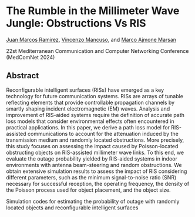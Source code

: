 # The Rumble in the Millimeter Wave Jungle: Obstructions Vs RIS

[Juan Marcos Ramirez](https://juanmarcosramirez.github.io/), [Vincenzo Mancuso](https://networks.imdea.org/es/team/imdea-networks-team/people/vincenzo-mancuso/), and [Marco Ajmone Marsan](https://networks.imdea.org/es/team/imdea-networks-team/people/marco-ajmone-marsan/)

 22st Mediterranean Communication and Computer Networking Conference (MedComNet 2024)

## Abstract

Reconfigurable intelligent surfaces (RISs) have emerged as a key technology for future communication systems. RISs are arrays of tunable reflecting elements that provide controllable propagation channels by smartly shaping incident electromagnetic (EM) waves. Analysis and improvement of RIS-aided systems require the definition of accurate path loss models that consider environmental effects often encountered in practical applications. In this paper, we derive a path loss model for RIS-assisted communications to account for the attenuation induced by the transmission medium and randomly located obstructions. More precisely, this study focuses on assessing the impact caused by Poisson-located obstructing objects on RIS-assisted millimeter wave links. To this end, we evaluate the outage probability yielded by RIS-aided systems in indoor environments with antenna beam-steering and random obstructions. We obtain extensive simulation results to assess the impact of RIS considering different parameters, such as the minimum signal-to-noise ratio (SNR) necessary for successful reception, the operating frequency, the density of the Poisson process used for object placement, and the object size.

Simulation codes for estimating the probability of outage with randomly located objects and reconfigurable intelligent surfaces
